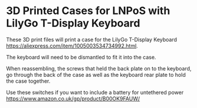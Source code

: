 # 3D Printed Cases for LNPoS with LilyGo T-Display Keyboard

These 3D print files will print a case for the LilyGo T-Display Keyboard https://aliexpress.com/item/1005003534734992.html.

The keyboard will need to be dismantled to fit it into the case.

When reassembling, the screws that held the back plate on to the keyboard, go through the back of the case as well as the keyboard rear plate to hold the case together.

Use these switches if you want to include a battery for untethered power https://www.amazon.co.uk/gp/product/B00OK9FAUW/
